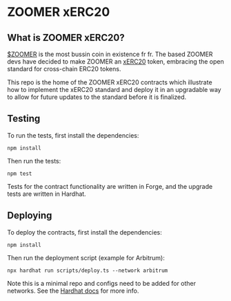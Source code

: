 # ZOOMER xERC20

## What is ZOOMER xERC20?
[$ZOOMER](https://zoomer.money) is the most bussin coin in existence fr fr. The based ZOOMER devs have decided to make ZOOMER an [xERC20](https://ethereum-magicians.org/t/erc-7281-sovereign-bridged-tokens/14979) token, embracing the open standard for cross-chain ERC20 tokens.

This repo is the home of the ZOOMER xERC20 contracts which illustrate how to implement the xERC20 standard and deploy it in an upgradable way to allow for future updates to the standard before it is finalized.

## Testing
To run the tests, first install the dependencies:
```
npm install
```

Then run the tests:
```
npm test
```

Tests for the contract functionality are written in Forge, and the upgrade tests are written in Hardhat. 

## Deploying
To deploy the contracts, first install the dependencies:
```
npm install
```

Then run the deployment script (example for Arbitrum):
```
npx hardhat run scripts/deploy.ts --network arbitrum
```

Note this is a minimal repo and configs need to be added for other networks. See the [Hardhat docs](https://hardhat.org/config/) for more info.